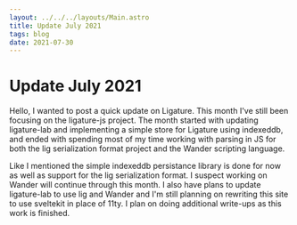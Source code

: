 ```yaml
---
layout: ../../../layouts/Main.astro
title: Update July 2021
tags: blog
date: 2021-07-30
---
```


# Update July 2021

Hello, I wanted to post a quick update on Ligature.
This month I've still been focusing on the ligature-js project.
The month started with updating ligature-lab and implementing a simple store for Ligature using indexeddb,
and ended with spending most of my time working with parsing in JS for both the lig serialization format project
and the Wander scripting language.

Like I mentioned the simple indexeddb persistance library is done for now as well as support for the lig serialization format.
I suspect working on Wander will continue through this month.
I also have plans to update ligature-lab to use lig and Wander and I'm still planning on rewriting this site to use sveltekit in place of 11ty.
I plan on doing additional write-ups as this work is finished.
